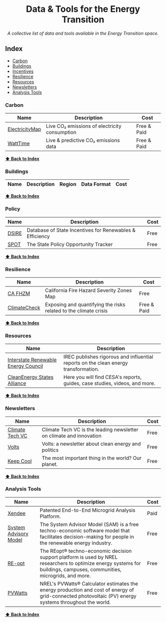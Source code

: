<div align="center">
    <h1>Data & Tools for the Energy Transition</h1>
    <i>A collective list of data and tools available in the Energy Transition space.</i>
</div>

## Index

* [Carbon](#carbon)
* [Buildings](#buildings)
* [Incentives](#incentives)
* [Resilience](#resilience)
* [Resources](#Resources)
* [Newsletters](#newsletters)
* [Analysis Tools](#analysis_tools)

### Carbon
Name | Description | Cost |
|---|---|---|
| [ElectricityMap](https://app.electricitymap.org/map) | Live CO₂ emissions of electricity consumption | Free & Paid |
| [WattTime](https://www.watttime.org/) | Live & predictive CO₂ emissions data | Free & Paid |

**[⬆ Back to Index](#index)**
<br />

### Buildings
Name | Description | Region | Data Format | Cost |
|---|---|---|---|---|

**[⬆ Back to Index](#index)**
<br />

### Policy
Name | Description | Cost |
|---|---|---|
| [DSIRE](https://www.dsireusa.org/) | Database of State Incentives for Renewables & Efficiency | Free |
| [SPOT](https://spotforcleanenergy.org/) | The State Policy Opportunity Tracker | Free |

**[⬆ Back to Index](#index)**
<br />

### Resilience
Name | Description | Cost |
|---|---|---|
| [CA FHZM](https://egis.fire.ca.gov/FHSZ/) | California Fire Hazard Severity Zones Map | Free |
| [ClimateCheck](https://climatecheck.com/) | Exposing and quantifying the risks related to the climate crisis | Free & Paid |

**[⬆ Back to Index](#index)**
<br />

### Resources
Name | Description |
|---|---|
| [Interstate Renewable Energy Council](https://irecusa.org/resources/) | IREC publishes rigorous and influential reports on the clean energy transformation. |
| [CleanEnergy States Alliance](https://www.cesa.org/resource-library/) | Here you will find CESA's reports, guides, case studies, videos, and more. |

**[⬆ Back to Index](#index)**
<br />

### Newsletters
Name | Description | Cost |
|---|---|---|
| [Climate Tech VC](https://climatetechvc.substack.com/) | Climate Tech VC is the leading newsletter on climate and innovation | Free |
| [Volts](https://www.volts.wtf/) | Volts: a newsletter about clean energy and politics | Free |
| [Keep Cool](https://workweek.com/brand/keep-cool/) | The most important thing in the world? Our planet. | Free |

**[⬆ Back to Index](#index)**
<br />

### Analysis Tools
Name | Description | Cost |
|---|---|---|
| [Xendee](https://xendee.com/) | Patented End-to-End Microgrid Analysis Platform. | Paid |
| [System Advisory Model](https://sam.nrel.gov/) | The System Advisor Model (SAM) is a free techno-economic software model that facilitates decision-making for people in the renewable energy industry. | Free |
| [RE-opt](https://reopt.nrel.gov/) | The REopt® techno-economic decision support platform is used by NREL researchers to optimize energy systems for buildings, campuses, communities, microgrids, and more. | Free |
| [PVWatts](https://pvwatts.nrel.gov/) | NREL's PVWatts® Calculator estimates the energy production and cost of energy of grid-connected photovoltaic (PV) energy systems throughout the world. | Free |


**[⬆ Back to Index](#index)**
<br />

